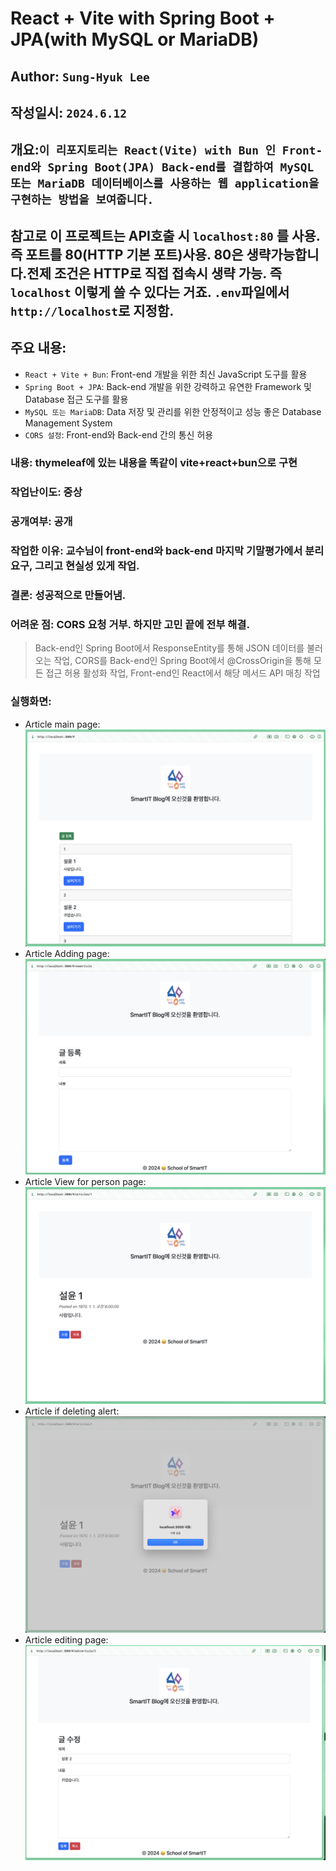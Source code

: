 # React + Vite with Spring Boot + JPA(with MySQL or MariaDB)

## Author: `Sung-Hyuk Lee`

## 작성일시: `2024.6.12`

## 개요:`이 리포지토리는 React(Vite) with Bun 인 Front-end와 Spring Boot(JPA) Back-end를 결합하여 MySQL 또는 MariaDB 데이터베이스를 사용하는 웹 application을 구현하는 방법을 보여줍니다.`

## 참고로 이 프로젝트는 API호출 시 `localhost:80` 를 사용. 즉 포트를 80(HTTP 기본 포트)사용. 80은 생략가능합니다.전제 조건은 HTTP로 직접 접속시 생략 가능. 즉 `localhost` 이렇게 쓸 수 있다는 거죠. `.env`파일에서 `http://localhost`로 지정함.

## 주요 내용:

- `React + Vite + Bun`: Front-end 개발을 위한 최신 JavaScript 도구를 활용
- `Spring Boot + JPA`: Back-end 개발을 위한 강력하고 유연한 Framework 및 Database 접근 도구를 활용
- `MySQL 또는 MariaDB`: Data 저장 및 관리를 위한 안정적이고 성능 좋은 Database Management System
- `CORS 설정`: Front-end와 Back-end 간의 통신 허용

### 내용: thymeleaf에 있는 내용을 똑같이 vite+react+bun으로 구현

### 작업난이도: 중상

### 공개여부: 공개

### 작업한 이유: 교수님이 front-end와 back-end 마지막 기말평가에서 분리요구, 그리고 현실성 있게 작업.

### 결론: 성공적으로 만들어냄.

### 어려운 점: CORS 요청 거부. 하지만 고민 끝에 전부 해결.

> Back-end인 Spring Boot에서 ResponseEntity를 통해 JSON 데이터를 불러오는 작업, CORS를 Back-end인 Spring Boot에서 @CrossOrigin을 통해 모든 접근 허용 활성화 작업, Front-end인 React에서 해당 메서드 API 매칭 작업

### 실행화면:

- Article main page:
  ![alt text](image.png)
- Article Adding page:
  ![alt text](image-1.png)
- Article View for person page:
  ![alt text](image-2.png)
- Article if deleting alert:
  ![alt text](image-3.png)
- Article editing page:
  ![alt text](image-4.png)
